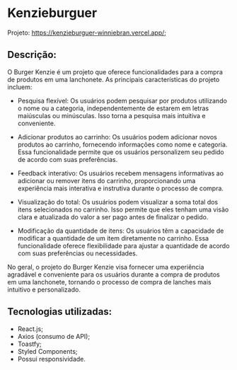 # Kenzieburguer

Projeto: https://kenzieburguer-winniebran.vercel.app/;

## Descrição: 

O Burger Kenzie é um projeto que oferece funcionalidades para a compra de produtos em uma lanchonete. As principais características do projeto incluem:

- Pesquisa flexível: Os usuários podem pesquisar por produtos utilizando o nome ou a categoria, independentemente de estarem em letras maiúsculas ou minúsculas. Isso torna a pesquisa mais intuitiva e conveniente.

- Adicionar produtos ao carrinho: Os usuários podem adicionar novos produtos ao carrinho, fornecendo informações como nome e categoria. Essa funcionalidade permite que os usuários personalizem seu pedido de acordo com suas preferências.

- Feedback interativo: Os usuários recebem mensagens informativas ao adicionar ou remover itens do carrinho, proporcionando uma experiência mais interativa e instrutiva durante o processo de compra.

- Visualização do total: Os usuários podem visualizar a soma total dos itens selecionados no carrinho. Isso permite que eles tenham uma visão clara e atualizada do valor a ser pago antes de finalizar o pedido.

- Modificação da quantidade de itens: Os usuários têm a capacidade de modificar a quantidade de um item diretamente no carrinho. Essa funcionalidade oferece flexibilidade para ajustar a quantidade de acordo com suas preferências ou necessidades.

No geral, o projeto do Burger Kenzie visa fornecer uma experiência agradável e conveniente para os usuários durante a compra de produtos em uma lanchonete, tornando o processo de compra de lanches mais intuitivo e personalizado.

## Tecnologias utilizadas:

- React.js;
- Axios (consumo de API);
- Toastfy;
- Styled Components; 
- Possui responsividade.
